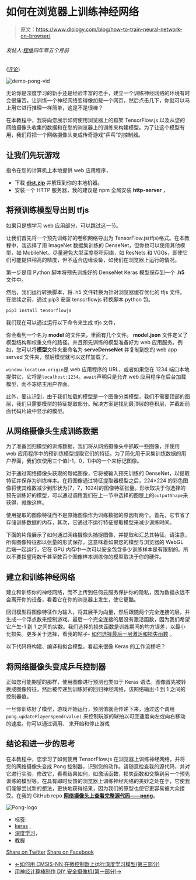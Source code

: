 # 如何在浏览器上训练神经网络

> 原文：<https://www.dlology.com/blog/how-to-train-neural-network-on-browser/>

###### 发帖人:[程维](/blog/author/Chengwei/)四年零五个月前

([评论](/blog/how-to-train-neural-network-on-browser/#disqus_thread))

![demo-pong-vid](img/f0103ed346f646a07948ca7e46eb9cbd.png)

无论你是深度学习的新手还是经验丰富的老手，建立一个训练神经网络的环境有时会很痛苦。让训练一个神经网络变得像加载一个网页，然后点击几下，你就可以马上用它进行推理一样简单，这是不是很棒？

在本教程中，我将向您展示如何使用浏览器上的框架 TensorFlow.js 以及从您的网络摄像头收集的数据和在您的浏览器上的训练来构建模型。为了让这个模型有用，我们将把一个网络摄像头变成传奇游戏“乒乓”的控制器。

## 让我们先玩游戏

指令在您的计算机上本地提供 web 应用程序，

*   下载 **[dist.zip](https://github.com/Tony607/webcam-pong/releases/download/V0.1/dist.zip)** 并解压到你的本地机器。
*   安装一个 HTTP 服务器，我的建议是 npm 全局安装 **http-server** ，

## 将预训练模型导出到 tfjs

如果只是想学习 web 应用部分，可以跳过这一节。

让我们首先将一个预先训练好的卷积网络导出为 TensorFlow.js(tfjs)格式。在本教程中，我选择了用 ImageNet 数据集训练的 DenseNet，但你也可以使用其他模型，如 MobileNet。尽量避免大型深度卷积网络，如 ResNets 和 VGGs，即使它们可能提供稍高的精度，但不适合边缘设备，如我们在浏览器上运行的情况。

第一步是用 Python 脚本将预先训练好的 DenseNet Keras 模型保存到一个 **.h5** 文件中。

然后，我们运行转换脚本，将. h5 文件转换为针对浏览器缓存优化的 tfjs 文件。在继续之前，通过 pip3 安装 tensorflowjs 转换脚本 python 包。

```py
pip3 install tensorflowjs
```

我们现在可以通过运行以下命令来生成 tfjs 文件，

你会看到一个名为 **model** 的文件夹，里面有几个文件。 **model.json** 文件定义了模型结构和权重文件的路径。并且预先训练的模型准备好为 web 应用服务。例如，您可以将**模型**文件夹重命名为 **serveDenseNet** 并复制到您的 web app served 文件夹，然后模型就可以这样加载了。

`window.location.origin`是 web 应用程序的 URL，或者如果您在 1234 端口本地提供它，它将是`localhost:1234`。`await`声明只是允许 web 应用程序在后台加载模型，而不冻结主用户界面。

此外，要认识到，由于我们加载的模型是一个图像分类模型，我们不需要顶部的图层，我们只需要模型的特征提取部分。解决方案是找到最顶层的卷积层，并截断前面代码片段中显示的模型。

## 从网络摄像头生成训练数据

为了准备回归模型的训练数据，我们将从网络摄像头中抓取一些图像，并使用 web 应用程序中的预训练模型提取它们的特征。为了简化用于采集训练数据的用户界面，我们仅使用三个值[-1，0，1]中的一个来标记图像。

对于通过网络摄像头获取的每幅图像，它将被输入预先训练的 DenseNet，以提取特征并保存为训练样本。在将图像通过特征提取器模型之后，224×224 的彩色图像将使其维数减少到形状为[7，7，1024]的图像特征张量。形状取决于你选择的预先训练好的模型，可以通过调用我们在上一节中选择的图层上的`outputShape`来获得，就像这样。

使用提取的图像特征而不是原始图像作为训练数据的原因有两个。首先，它节省了存储训练数据的内存，其次，它通过不运行特征提取模型来减少训练时间。

下面的片段展示了如何通过网络摄像头捕捉图像，并提取和汇总其特征。请注意，所有图像特征都以张量的形式保存，这意味着如果您的模型与浏览器的 WebGL 后端一起运行，它在 GPU 内存中一次可以安全包含多少训练样本是有限制的。所以不要指望用数千甚至数百个图像样本训练你的模型取决于你的硬件。

## 建立和训练神经网络

建立和训练你的神经网络，而不上传到任何云服务保护你的隐私，因为数据永远不会离开你的设备，看着它在你的浏览器上发生，使它更酷。

回归模型将图像特征作为输入，将其展平为向量，然后跟随两个完全连接的层，并生成一个浮点数来控制游戏。最后一个完全连接的层没有激活函数，因为我们希望它产生-1 到 1 之间的实数。我们选择的损失函数是训练期间的均方误差，以最小化损失。更多关于选择，看我的帖子- [如何选择最后一层激活和损失函数](https://www.dlology.com/blog/how-to-choose-last-layer-activation-and-loss-function/) 。

以下代码将构建、编译和拟合模型。看起来很像 Keras 的工作流程吧？

## 将网络摄像头变成乒乓控制器

正如您可能期望的那样，使用图像进行预测也类似于 Keras 语法。图像首先被转换成图像特征，然后被传递到训练好的回归神经网络，该网络输出-1 到 1 之间的控制器值。

一旦你训练好了模型，游戏开始运行，预测值就会传递下来，通过这个调用 `pong.updatePlayerSpeed(value)` 来控制玩家的球拍以可变速度向左或向右移动的速度。你可以通过调用、 来开始和停止游戏

## 结论和进一步的思考

在本教程中，您学习了如何使用 TensorFlow.js 在浏览器上训练神经网络，并将您的网络摄像头变成 Pong 控制器，识别您的动作。请随意检查我的源代码，并对它进行实验，修改它，看看结果如何，如激活函数，损失函数和交换到另一个预先训练的模型等。在具有即时反馈的浏览器上训练神经网络的美妙之处在于，它使我们能够尝试新的想法，更快地获得结果，因为我们的原型也使它更容易被大众接受。在我的 GitHub repo **[网络摄像头上查看完整源代码——pong](https://github.com/Tony607/webcam-pong)**。

![Pong-logo](img/262d0976452e442b81da9aa458a98cf0.png)

*   标签:
*   [keras](/blog/tag/keras/) ,
*   [深度学习](/blog/tag/deep-learning/)，
*   [教程](/blog/tag/tutorial/)

[Share on Twitter](https://twitter.com/intent/tweet?url=https%3A//www.dlology.com/blog/how-to-train-neural-network-on-browser/&text=How%20to%20train%20neural%20network%20on%20browser) [Share on Facebook](https://www.facebook.com/sharer/sharer.php?u=https://www.dlology.com/blog/how-to-train-neural-network-on-browser/)

*   [←如何用 CMSIS-NN 在微控制器上运行深度学习模型(第三部分)](/blog/how-to-run-deep-learning-model-on-microcontroller-with-cmsis-nn-part-3/)
*   [用神经计算棒制作 DIY 安全摄像机(第一部分)→](/blog/build-a-diy-security-camera-with-neural-compute-stick-part-1/)